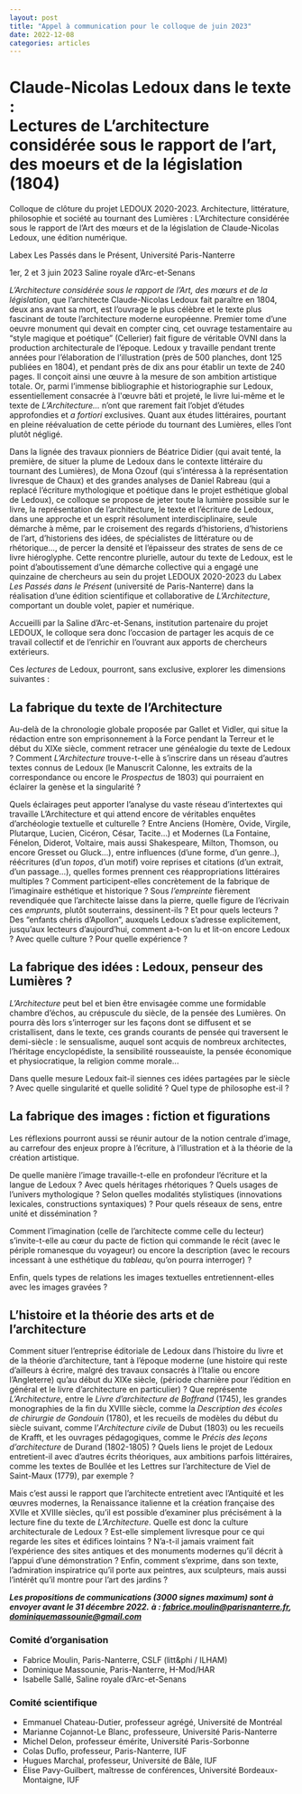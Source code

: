 ```yaml
---
layout: post
title: "Appel à communication pour le colloque de juin 2023"
date: 2022-12-08
categories: articles
---
```


# Claude-Nicolas Ledoux dans le texte : <br/>Lectures de L’architecture considérée sous le rapport de l’art, des moeurs et de la législation (1804)

Colloque de clôture du projet LEDOUX 2020-2023. Architecture, littérature, philosophie et société au tournant des Lumières : L’Architecture considérée sous le rapport de l’Art des mœurs et de la législation de Claude-Nicolas Ledoux, une édition numérique.

Labex Les Passés dans le Présent, Université Paris-Nanterre

1er, 2 et 3 juin 2023
Saline royale d’Arc-et-Senans

*L’Architecture considérée sous le rapport de l’Art, des mœurs et de la législation*, que l’architecte Claude-Nicolas Ledoux fait paraître en 1804, deux ans avant sa mort, est l’ouvrage le plus célèbre et le texte plus fascinant de toute l’architecture moderne européenne. Premier tome d’une oeuvre monument qui devait en compter cinq, cet ouvrage testamentaire au “style magique et poétique” (Cellerier) fait figure de véritable OVNI dans la production architecturale de l’époque. Ledoux y travaille pendant trente années pour l’élaboration de l’illustration (près de 500 planches, dont 125 publiées en 1804), et pendant près de dix ans pour établir un texte de 240 pages. Il conçoit ainsi une œuvre à la mesure de son ambition artistique totale. Or, parmi l’immense bibliographie et historiographie sur Ledoux, essentiellement consacrée à l'œuvre bâti et projeté, le livre lui-même et le texte de *L’Architecture…* n’ont que rarement fait l’objet d’études approfondies et *a fortiori* exclusives. Quant aux études littéraires, pourtant en pleine réévaluation de cette période du tournant des Lumières, elles l’ont plutôt négligé. 

Dans la lignée des travaux pionniers de Béatrice Didier (qui avait tenté, la première, de situer la plume de Ledoux dans le contexte littéraire du tournant des Lumières), de Mona Ozouf (qui s’intéressa à la représentation livresque de Chaux) et des grandes analyses de Daniel Rabreau (qui a replacé l’écriture mythologique et poétique dans le projet esthétique global de Ledoux), ce colloque se propose de jeter toute la lumière possible sur le livre, la représentation de l’architecture, le texte et l’écriture de Ledoux, dans une approche et un esprit résolument interdisciplinaire, seule démarche à même, par le croisement des regards d’historiens, d’historiens de l’art, d’historiens des idées, de spécialistes de littérature ou de rhétorique…, de percer la densité et l’épaisseur des strates de sens de ce livre hiéroglyphe. 
Cette rencontre plurielle, autour du texte de Ledoux, est le point d’aboutissement d’une démarche collective qui a engagé une quinzaine de chercheurs au sein du projet LEDOUX 2020-2023 du Labex *Les Passés dans le Présent* (université de Paris-Nanterre) dans la réalisation d’une édition scientifique et collaborative de *L’Architecture*, comportant un double volet, papier et numérique. 

Accueilli par la Saline d’Arc-et-Senans, institution partenaire du projet LEDOUX, le colloque sera donc l’occasion de partager les acquis de ce travail collectif et de l’enrichir en l’ouvrant aux apports de chercheurs extérieurs. 

Ces *lectures* de Ledoux, pourront, sans exclusive, explorer les dimensions suivantes :

## La fabrique du texte de l’Architecture

Au-delà de la chronologie globale proposée par Gallet et Vidler, qui situe la rédaction entre son emprisonnement à la Force pendant la Terreur et le début du XIXe siècle, comment retracer une généalogie du texte de Ledoux ? Comment *L’Architecture* trouve-t-elle à s’inscrire dans un réseau d’autres textes connus de Ledoux (le Manuscrit Calonne, les extraits de la correspondance ou encore le *Prospectus* de 1803) qui pourraient en éclairer la genèse et la singularité ?

Quels éclairages peut apporter l’analyse du vaste réseau d’intertextes qui travaille L’Architecture et qui attend encore de véritables enquêtes d’archéologie textuelle et culturelle ? Entre Anciens (Homère, Ovide, Virgile, Plutarque, Lucien, Cicéron, César, Tacite…) et Modernes (La Fontaine, Fénelon, Diderot, Voltaire, mais aussi Shakespeare, Milton, Thomson, ou encore Gresset ou Gluck…), entre influences (d’une forme, d’un genre..), réécritures (d’un *topos*, d’un motif) voire reprises et citations (d’un extrait, d’un passage…), quelles formes prennent ces réappropriations littéraires multiples ? Comment participent-elles concrètement de la fabrique de l’imaginaire esthétique et historique ? Sous *l’empreinte* fièrement revendiquée que l’architecte laisse dans la pierre, quelle figure de l’écrivain ces *emprunts*, plutôt souterrains, dessinent-ils ? Et pour quels lecteurs ? Des “enfants chéris d’Apollon”, auxquels Ledoux s’adresse explicitement, jusqu’aux lecteurs d’aujourd’hui, comment a-t-on lu et lit-on encore Ledoux ? Avec quelle culture ? Pour quelle expérience ?

## La fabrique des idées : Ledoux, penseur des Lumières ?

*L’Architecture* peut bel et bien être envisagée comme une formidable chambre d’échos, au crépuscule du siècle, de la pensée des Lumières. On pourra dès lors s’interroger sur les façons dont se diffusent et se cristallisent, dans le texte, ces grands courants de pensée qui traversent le demi-siècle : le sensualisme, auquel sont acquis de nombreux architectes, l’héritage encyclopédiste, la sensibilité rousseauiste, la pensée économique et physiocratique, la religion comme morale...  

Dans quelle mesure Ledoux fait-il siennes ces idées partagées par le siècle ? Avec quelle singularité et quelle solidité ? Quel type de philosophe est-il ? 

## La fabrique des images : fiction et figurations 

Les réflexions pourront aussi se réunir autour de la notion centrale d’image, au carrefour des enjeux propre à l’écriture, à l’illustration et à la théorie de la création artistique. 

De quelle manière l’image travaille-t-elle en profondeur l’écriture et la langue de Ledoux ? Avec quels héritages rhétoriques ? Quels usages de l’univers mythologique ? Selon quelles modalités stylistiques (innovations lexicales, constructions syntaxiques) ? Pour quels réseaux de sens, entre unité et dissémination ? 

Comment l’imagination (celle de l’architecte comme celle du lecteur) s’invite-t-elle au cœur du pacte de fiction qui commande le récit (avec le périple romanesque du voyageur) ou encore la description (avec le recours incessant à une esthétique du *tableau*, qu’on pourra interroger) ? 

Enfin, quels types de relations les images textuelles entretiennent-elles avec les images gravées ? 

## L’histoire et la théorie des arts et de l’architecture

Comment situer l’entreprise éditoriale de Ledoux dans l’histoire du livre et de la théorie d’architecture, tant à l’époque moderne (une histoire qui reste d’ailleurs à écrire, malgré des travaux consacrés à l’Italie ou encore l’Angleterre) qu’au début du XIXe siècle, (période charnière pour l’édition en général et le livre d’architecture en particulier) ? Que représente *L’Architecture*, entre le *Livre d’architecture de Boffrand* (1745), les grandes monographies de la fin du XVIIIe siècle, comme la *Description des écoles de chirurgie de Gondouin* (1780), et les recueils de modèles du début du siècle suivant, comme l’*Architecture civile* de Dubut (1803) ou les recueils de Krafft, et les ouvrages pédagogiques, comme le *Précis des leçons d’architecture* de Durand (1802-1805) ? Quels liens le projet de Ledoux entretient-il avec d’autres écrits théoriques, aux ambitions parfois littéraires, comme les textes de Boullée et les Lettres sur l’architecture de Viel de Saint-Maux (1779), par exemple ? 

Mais c’est aussi le rapport que l’architecte entretient avec l’Antiquité et les œuvres modernes, la Renaissance italienne et la création française des XVIIe et XVIIIe siècles, qu’il est possible d’examiner plus précisément à la lecture fine du texte de *L’Architecture*. Quelle est donc la culture architecturale de Ledoux ? Est-elle simplement livresque pour ce qui regarde les sites et édifices lointains ? N’a-t-il jamais vraiment fait l’expérience des sites antiques et des monuments modernes qu’il décrit à l’appui d’une démonstration ? Enfin, comment s’exprime, dans son texte, l’admiration inspiratrice qu’il porte aux peintres, aux sculpteurs, mais aussi l’intérêt qu’il montre pour l’art des jardins ? 



***Les propositions de communications (3000 signes maximum) sont à envoyer avant le 31 décembre 2022.***
***à : [fabrice.moulin@parisnanterre.fr](mailto:fabrice.moulin@parisnanterre.fr), [dominiquemassounie@gmail.com](dominiquemassounie@gmail.com)***



### Comité d’organisation

- Fabrice Moulin, Paris-Nanterre, CSLF (litt&phi / ILHAM)
- Dominique Massounie, Paris-Nanterre, H-Mod/HAR
- Isabelle Sallé, Saline royale d’Arc-et-Senans

### Comité scientifique

- Emmanuel Chateau-Dutier, professeur agrégé, Université de Montréal
- Marianne Cojannot-Le Blanc, professeure, Université Paris-Nanterre
- Michel Delon, professeur émérite, Université Paris-Sorbonne
- Colas Duflo, professeur, Paris-Nanterre, IUF
- Hugues Marchal, professeur, Université de Bâle, IUF
- Élise Pavy-Guilbert, maîtresse de conférences, Université Bordeaux-Montaigne, IUF
